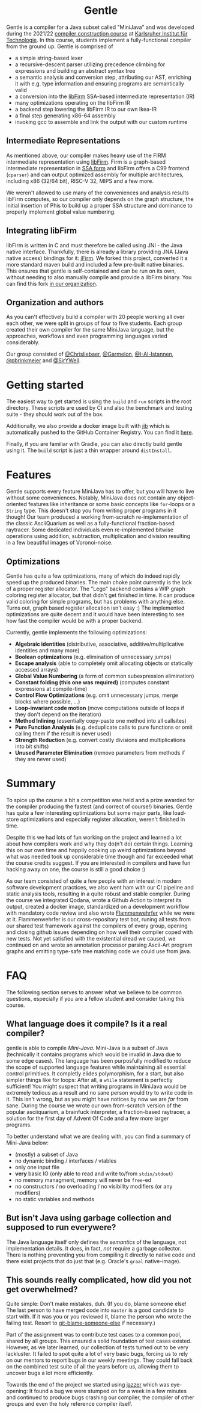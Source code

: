 <div align="center">
  <h1>Gentle</h1>
</div>

Gentle is a compiler for a Java subset called "MiniJava" and was developed during the
2021/22 [compiler construction course](https://pp.info.uni-karlsruhe.de/lehre/WS202122/compprakt/)
at [Karlsruher Institut für Technologie](https://www.kit.edu/).
In this course, students implement a fully-functional compiler from the ground
up. Gentle is comprised of
- a simple string-based lexer
- a recursive-descent parser utilizing precedence climbing for expressions
  and building an abstract syntax tree
- a semantic analysis and conversion step, attributing our AST, enriching it
  with e.g. type information and ensuring programs are semantically valid
- a conversion into the [libFirm](https://pp.ipd.kit.edu/firm/) SSA-based
  intermediate representation (IR)
- many optimizations operating on the libFirm IR
- a backend step lowering the libFirm IR to our own Ikea-IR
- a final step generating x86-64 assembly
- invoking gcc to assemble and link the output with our custom runtime


## Intermediate Representations
As mentioned above, our compiler makes heavy use of the FIRM intermediate
representation using [libFirm](https://libfirm.github.io/). Firm is a
graph-based intermediate representation in
[SSA form](https://en.wikipedia.org/wiki/Static_single_assignment_form) and
libFirm offers a C99 frontend (`cparser`) and can output optimized assembly for
multiple architectures, including x86 (32/64 bit), RISC-V 32, MIPS and a few
more.

We weren't allowed to use many of the conveniences and analysis results libFirm
computes, so our compiler only depends on the graph structure, the initial
insertion of Phis to build up a proper SSA structure and dominance to properly
implement global value numbering.


## Integrating libFirm
libFirm is written in C and must therefore be called using JNI - the Java
native interface. Thankfully, there is already a library providing JNA (Java
native access) bindings for it: [jFirm](https://pp.ipd.kit.edu/git/jFirm/). We
forked this project, converted it a more standard maven build and included a
few pre-built native binaries. This ensures that gentle is self-contained and
can be run on its own, without needing to also manually compile and provide a
libFirm binary. You can find this fork
[in our organization](https://github.com/Firmwehr/jFirm).


## Organization and authors
As you can't effectively build a compiler with 20 people working all over each
other, we were split in groups of four to five students. Each group created
their own compiler for the same MiniJava language, but the approaches,
workflows and even programming languages varied considerably.

Our group consisted of [@Chrisliebaer](https://github.com/chrisliebaer),
[@Garmelon](https://github.com/Garmelon),
[@I-Al-Istannen](https://github.com/I-Al-Istannen),
[@pbrinkmeier](https://github.com/pbrinkmeier) and
[@SirYWell](https://github.com/SirYwell).


# Getting started
The easiest way to get started is using the `build` and `run` scripts in the
root directory. These scripts are used by CI and also the benchmark and testing
suite - they should work out of the box.

Additionally, we also provide a docker image built with
[jib](https://github.com/GoogleContainerTools/jib) which is automatically
pushed to the GitHub Container Registry. You can find it
[here](https://github.com/Firmwehr/gentle/pkgs/container/gentle).

Finally, if you are familiar with Gradle, you can also directly build gentle using it.
The `build` script is just a thin wrapper around `distInstall`.

# Features
Gentle supports every feature MiniJava has to offer, but you will have to live
without some conveniences. Notably, MiniJava does not contain any
object-oriented features like inheritance or some basic concepts like
`for`-loops or a `String` type. This doesn't stop you from writing proper
programs in it though! Our team produced a working from-scratch
re-implementation of the classic AsciiQuarium as well as a fully-functional
fraction-based raytracer. Some dedicated individuals even re-implemented
bitwise operations using addition, subtraction, multiplication and division
resulting in a few beautiful images of Voronoi-noise.

## Optimizations
Gentle has quite a few optimizations, many of which do indeed rapidly speed up
the produced binaries. The main choke point currently is the lack of a proper
register allocator. The "Lego" backend contains a WIP graph coloring register
allocator, but that didn't get finished in time. It can produce valid coloring
for simple programs, but has problems with anything else. Turns out, graph
based register allocation isn't easy :) The implemented optimizations are quite
decent and it would have been interesting to see how fast the compiler would be
with a proper backend.

Currently, gentle implements the following optimizations:
* **Algebraic identities** (distributive, associative, additive/multiplicative
  identities and many more)
* **Boolean optimizations** (e.g. elimination of unnecessary jumps)
* **Escape analysis** (able to completely omit allocating objects or statically
  accessed arrays)
* **Global Value Numbering** (a form of common subexpression elimination)
* **Constant folding (this one was required)** (computes constant expressions
  at compile-time)
* **Control Flow Optimizations** (e.g. omit unnecessary jumps, merge blocks
  where possible, …)
* **Loop-invariant code motion** (move computations outside of loops if they
  don't depend on the iteration)
* **Method Inlining** (essentially copy-paste one method into all callsites)
* **Pure Function Analysis** (e.g. deduplicate calls to pure functions or omit
  calling them if the result is never used)
* **Strength Reduction** (e.g. convert costly divisions and multiplications
  into bit shifts)
* **Unused Parameter Elimination** (remove parameters from methods if they are
  never used)

# Summary
To spice up the course a bit a competition was held and a prize awarded for the
compiler producing the fastest (and correct of course!) binaries.
Gentle has quite a few interesting optimizations but some major parts, like
load-store optimizations and especially register allocation, weren't finished in
time.

Despite this we had lots of fun working on the project and learned a lot about
how compilers work and why they do(n't do) certain things.
Learning this on our own time and happily cooking up weird optimizations beyond
what was needed took up considerable time though and far exceeded what the
course credits suggest.
If you are interested in compilers and have fun hacking away on one, the course
is still a good choice :)

As our team consisted of quite a few people with an interest in modern software
development practices, we also went ham with our CI pipeline and static
analysis tools, resulting in a quite robust and stable compiler.
During the course we integrated Qodana, wrote a Github Action to interpret its
output, created a docker image, standardized on a development workflow with
mandatory code review and also wrote
[Flammenwehrfer](https://github.com/Flammenwehrfer) while we were at it.
Flammenwehrfer is our cross-repository test bot, runing all tests from our
shared test framework against the compilers of every group, opening and closing
github issues depending on how well their compiler coped with new tests.
Not yet satisfied with the existential dread we caused, we continued on and
wrote an annotation processor parsing Ascii-Art program graphs and emitting
type-safe tree matching code we could use from java.

# FAQ
The following section serves to answer what we believe to be common questions,
especially if you are a fellow student and consider taking this course.

## What language does it compile? Is it a real compiler?
gentle is able to compile *Mini-Java*. Mini-Java is a subset of Java (technically it contains programs which would be
invalid in Java due to some edge cases).
The language has been purposfully modified to reduce the scope of supported
language features while maintaining all essential control primitives.
It completly elides polymorphism, for a start, but also simpler things like for loops:
After all, a `while` statement is perfectly sufficient!
You might suspect that writing programs in MiniJava would be extremely tedious as a result and no sane person would try to write code in it.
This isn't wrong, but as you might have notices by now we are *far* from sane.
During the course we wrote our own from-scratch version of the popular
asciiquarium, a brainfuck interpreter, a fraction-based raytracer, a solution
for the first day of Advent Of Code and a few more larger programs.

To better understand what we are dealing with, you can find a summary of Mini-Java below:

* (mostly) a subset of Java
* no dynamic binding / interfaces / vtables
* only one input file
* **very** basic IO (only able to read and write to/from `stdin/stdout`)
* no memory managment, memory will never be `free`-ed
* no constructors / no overloading / no visibility modifiers (or any modifiers)
* no static variables and methods

## But isn't Java using garbage collection and supposed to run everywere?
The Java language itself only defines the *semantics* of the language, not implementation details.
It does, in fact, *not* require a garbage collector.
There is nothing preventing you from compiling it directly to native code and
there exist projects that do just that (e.g. Oracle's `graal` native-image).

## This sounds really complicated, how did you not get overwhelmed?
Quite simple: Don't make mistakes, duh.
(If you do, blame someone else! The last person to have merged code into
`master` is a good candidate to start with. If it was you or you reviewed it,
blame the person who wrote the failing test. Resort to
[git-blame-someone-else](https://github.com/jayphelps/git-blame-someone-else)
if necessary.)

Part of the assignment was to contribute test cases to a common pool, shared by all groups.
This ensured a solid foundation of test cases existed.
However, as we later learned, our collection of tests turned out to be very lackluster.
It failed to spot quite a lot of very basic bugs, forcing us to rely on our mentors to report bugs in our weekly meetings.
They could fall back on the combined test suite of all the years before us,
allowing them to uncover bugs a lot more efficiently.

Towards the end of the project we started using
[jazzer](https://github.com/CodeIntelligenceTesting/jazzer) which was
eye-opening: It found a bug we were stumped on for a week in a few minutes and
continued to produce bugs crashing our compiler, the compiler of other groups
and even the holy reference compiler itself.
